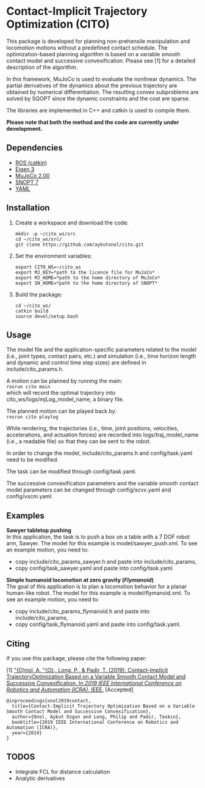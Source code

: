 # Contact-Implicit Trajectory Optimization (CITO)

This package is developed for planning non-prehensile manipulation and locomotion
motions without a predefined contact schedule. The optimization-based planning algorithm 
is based on a variable smooth contact model and successive convexification. 
Please see [1] for a detailed description of the algorithm.

In this framework, MuJoCo is used to evaluate the nonlinear dynamics. The partial derivatives
of the dynamics about the previous trajectory are obtained by numerical differentiation.
The resulting convex subproblems are solved by SQOPT since the dynamic constraints and
the cost are sparse.

The libraries are implemented in C++ and catkin is used to compile them.

**Please note that both the method and the code are currently under development.**

## Dependencies
- [ROS (catkin)](http://wiki.ros.org/catkin)
- [Eigen 3](https://eigen.tuxfamily.org/dox/GettingStarted.html)
- [MuJoCo 2.00](http://www.mujoco.org/)
- [SNOPT 7](https://ccom.ucsd.edu/~optimizers/solvers/snopt/)
- [YAML](https://github.com/jbeder/yaml-cpp)

## Installation
1. Create a workspace and download the code:  
    ```
    mkdir -p ~/cito_ws/src
    cd ~/cito_ws/src/
    git clone https://github.com/aykutonol/cito.git
    ```  
2. Set the environment variables:  
    ```
    export CITO_WS=~/cito_ws  
    export MJ_KEY=*path to the licence file for MuJoCo*
    export MJ_HOME=*path to the home directory of MuJoCo*  
    export SN_HOME=*path to the home directory of SNOPT*  
    ```
3. Build the package:
    ```
    cd ~/cito_ws/
    catkin build
    source devel/setup.bash
    ```

## Usage
The model file and the application-specific parameters related to the model (i.e., joint types,
contact pairs, etc.) and simulation (i.e., time horizon length and dynamic and control time step
sizes) are  defined in include/cito_params.h.

A motion can be planned by running the main:  
`rosrun cito main`  
which will record the optimal trajectory into cito_ws/logs/mjLog_model_name, a binary file.

The planned motion can be played back by:  
`rosrun cito playlog`

While rendering, the trajectories (i.e., time, joint positions, velocities, accelerations, and 
actuation forces) are recorded into logs/traj_model_name (i.e., a readable file) so that they can 
be sent to the robot.

In order to change the model, include/cito_params.h and config/task.yaml need to be modified.

The task can be modified through config/task.yaml.

The successive convexification parameters and the variable smooth contact model parameters can be 
changed through config/scvx.yaml and config/vscm.yaml.


## Examples
**Sawyer tabletop pushing**  
In this application, the task is to push a box on a table with a 7 DOF robot arm, Sawyer.
The model for this example is model/sawyer_push.xml. To see an example motion, you need to:
- copy include/cito_params_sawyer.h and paste into include/cito_params,
- copy config/task_sawyer.yaml and paste into config/task.yaml.

**Simple humanoid locomotion at zero gravity (_Flymanoid_)**  
The goal of this application is to plan a locomotion behavior for a planar human-like robot.
The model for this example is model/flymanoid.xml. To see an example motion, you need to:  
- copy include/cito_params_flymanoid.h and paste into include/cito_params,
- copy config/task_flymanoid.yaml and paste into config/task.yaml.


## Citing
If you use this package, please cite the following paper:

[1] [\"{O}nol, A. \"{O}., Long, P., & Padir, T. (2019). Contact-Implicit TrajectoryOptimization
Based on a Variable Smooth Contact Model and Successive Convexification.
In _2019 IEEE International Conference on Robotics and Automation (ICRA)_. IEEE.](https://arxiv.org/abs/1810.10462
) [Accepted]
```
@inproceedings{onol2019contact,
  title={Contact-Implicit Trajectory Optimization Based on a Variable Smooth Contact Model and Successive Convexification},
  author={Onol, Aykut Ozgun and Long, Philip and Padir, Taskin},
  booktitle={2019 IEEE International Conference on Robotics and Automation (ICRA)},
  year={2019}
}
```

## TODOS
- Integrate FCL for distance calculation
- Analytic derivatives
